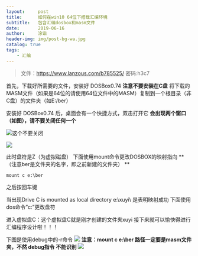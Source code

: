 ```yaml
---
layout:     post
title:      如何在win10 64位下搭载汇编环境
subtitle:   包含汇编dosbox和masm文件
date:       2019-06-16
author:     涂诣
header-img: img/post-bg-wa.jpg
catalog: true
tags:
    - 汇编
---
```


> 文件：https://www.lanzous.com/b785525/ 密码:h3c7

首先，下载好所需要的文件，安装好 DOSBox0.74 **注意不要安装在C盘**
将下载的MASM文件（如果是64位的请使用64位文件中的MASM）复制到一个根目录（非C盘）的文件夹（如E:/ber）

安装好 DOSBox0.74  后，桌面会有一个快捷方式，双击打开它
**会出现两个窗口（如图），请不要关闭任何一个**

![这个不要关闭](https://raw.githubusercontent.com/smartBBer/picBox/master/img/20190616230121881.png)

![](https://raw.githubusercontent.com/smartBBer/picBox/master/img/20190616230149217.png)

此时盘符是Z（为虚拟磁盘） 
下面使用mount命令更改DOSBOX的映射指向 **（注意ber是文件夹的名字，即之前新建的文件夹） **
```
mount c e:\ber
```
之后按回车键

当出现Drive C is mounted as local directory e:\xuyi\ 是表明映射成功 
下面使用dos命令”c:”更改盘符

进入虚拟盘C：这个虚拟盘C就是刚才创建的文件夹xuyi 
接下来就可以愉快得进行汇编程序设计啦！！！

下图是使用debug中的-r命令 ![](https://raw.githubusercontent.com/smartBBer/picBox/master/img/20190616230630980.png)
**注意：mount c e:\ber 路径一定要是masm文件夹，不然 debug指令 不能识别**
![](https://raw.githubusercontent.com/smartBBer/picBox/master/img/20190616230958298.png)